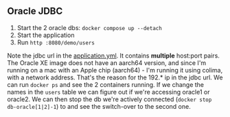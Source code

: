 ## Oracle JDBC

1. Start the 2 oracle dbs: `docker compose up --detach`
2. Start the application
3. Run `http :8080/demo/users`

Note the jdbc url in the [application.yml](src/main/resources/application.yaml). It contains **multiple** host:port
pairs.
The Oracle XE image does not have an aarch64 version, and since I'm running on a mac with an Apple chip (aarch64) - I'm
running it using colima, with a network address. That's the reason for the 192.* ip in the jdbc url.
We can run `docker ps` and see the 2 containers running. If we change the names in the `users` table
we can figure out if we're accessing oracle1 or oracle2. We can then stop the db we're actively connected
(`docker stop db-oracle[1|2]-1`) to and see the switch-over to the second one.